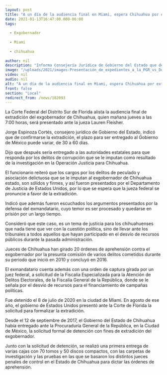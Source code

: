 ```yaml
---
layout: post
title: "A un día de la audiencia final en Miami, espera Chihuahua por extradición del exgobernador"
date: 2021-01-13T16:47:00.000-06:00
tags:
  
  - Exgobernador
  
  - Miami
  
  - chihuahua
  
author: nil
description: "Informa Consejería Jurídica de Gobierno del Estado que de confirmarse la extradición, el plazo para ser entregado al Gobierno de México puede variar, de 30 a 60 días"
image: "/uploads/2021/images-Presentación_de_expedientes_a_la_PGR_vs_Duarte.jpg"
video: nil
audio: nil
alt: "A un día de la audiencia final en Miami, espera Chihuahua por extradición del exgobernador"
front: false
section: "Local"
redirect_from: /news/182093
---
```


La Corte Federal del Distrito Sur de Florida alista la audiencia final de extradición del exgobernador de Chihuahua, quien mañana jueves a las 7:00 horas, será presentado ante la jueza Lauren Fleisher.

Jorge Espinoza Cortés, consejero jurídico de Gobierno del Estado, indicó que de confirmarse la extradición, el plazo para ser entregado al Gobierno de México puede variar, de 30 a 60 días.

Dijo que después sería entregado a las autoridades estatales para que responda por los delitos de corrupción que se le imputan como resultado de la investigación en la Operación Justicia para Chihuahua.

El funcionario reiteró que los cargos por los delitos de peculado y asociación delictuosa que se le imputan al exgobernador de Chihuahua estado, son sólidos y firmes, y así fueron presentados por el Departamento de Justicia de Estados Unidos, por lo que se espera que la jueza federal se pronuncie a favor de la extradición.

Indicó que además fueron escuchados los argumentos presentados por la defensa del exmandatario, cuyo temor es ser procesado y quedarse en prisión por un largo tiempo.

Consideró que este caso, es un tema de justicia para los chihuahuenses que nada tiene que ver con la cuestión política, sino de llevar ante los tribunales a todos aquellos que hayan participado en el  desvío de recursos públicos durante la pasada administración.

Jueces de Chihuahua han girado 20 órdenes de aprehensión contra el exgobernador por la presunta comisión de varios delitos cometidos durante su periodo que inició en 2010 y concluyó en 2016.

El exmandatario cuenta además con una orden de captura girada por un juez federal, a solicitud de la Fiscalía Especializada para la Atención de Delitos Electorales, de la Fiscalía General de la República, donde se le señala por el desvío de recursos para el financiamiento de campañas políticas.

Fue detenido el 8 de julio de 2020  en la ciudad de Miami. En agosto de ese año, el gobierno de Estados Unidos presentó ante la Corte de Florida la solicitud para formalizar la extradición.

Desde el 12 de septiembre de 2017, el Gobierno del Estado de Chihuahua había entregado ante la Procuraduría General de la República, en la Ciudad de México, la solicitud formal de detención con fines de extradición del exgobernador.

Junto con la solicitud de detención, se realizó una primera entrega de varias cajas con 70 tomos y 50 discos compactos, con las carpetas de investigación y las pruebas en las que se basaron los distintos jueces penales de control en el Estado de Chihuahua para dictar las órdenes de aprehensión.